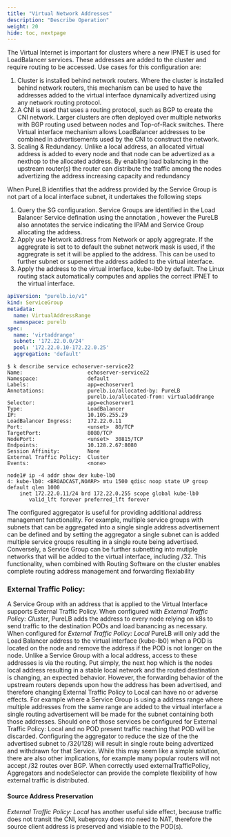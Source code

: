 ```yaml
---
title: "Virtual Network Addresses"
description: "Describe Operation"
weight: 20
hide: toc, nextpage
---
```



The Virtual Internet is important for clusters where a new IPNET is used for LoadBalancer services.  These addresses are added to the cluster and require routing to be accessed.  Use cases for this configuration are:

1. Cluster is installed behind network routers.  Where the cluster is installed behind network routers, this mechanism can be used to have the addresses added to the virtual interface dynamically advertized using any network routing protocol.
2. A CNI is used that uses a routing protocol, such as BGP to create the CNI network.  Larger clusters are often deployed over multiple networks with BGP routing used between nodes and Top-of-Rack switches.  There Virtual interface mechanism allows LoadBalancer addresses to be combined in advertisements used by the CNI to construct the network.
3.  Scaling & Redundancy.  Unlike a local address, an allocated virtual address is added to every node and that node can be advertized as a nexthop to the allocated address.  By enabling load balancing in the upstream router(s) the router can distribute the traffic among the nodes advertizing the address increasing capacity and redundancy

When PureLB identifies that the address provided by the Service Group is not part of a local interface subnet, it undertakes the following steps

1. Query the SG configuration.  Service Groups are identified in the Load Balancer Service defination using the annotation , however the PureLB also annotates the service indicating the IPAM and Service Group allocating the address.
2. Apply use Network address from Network or apply aggregrate.  If the aggregrate is set to to default the subnet network mask is used, if the aggregrate is set it will be applied to the address.  This can be used to further subnet or supernet the address added to the virtual interface.
3.  Apply the address to the virtual interface, kube-lb0 by default.  The Linux routing stack automatically computes and applies the correct IPNET to the virtual interface.


```yaml
apiVersion: "purelb.io/v1"
kind: ServiceGroup
metadata:
  name: VirtualAddressRange
  namespace: purelb 
spec:
  name: 'virtaddrange'
  subnet: '172.22.0.0/24'
  pool: '172.22.0.10-172.22.0.25'
  aggregation: 'default'
```
```plaintext
$ k describe service echoserver-service22
Name:                     echoserver-service22
Namespace:                default
Labels:                   app=echoserver1
Annotations:              purelb.io/allocated-by: PureLB
                          purelb.io/allocated-from: virtualaddrange
Selector:                 app=echoserver1
Type:                     LoadBalancer
IP:                       10.105.255.29
LoadBalancer Ingress:     172.22.0.11
Port:                     <unset>  80/TCP
TargetPort:               8080/TCP
NodePort:                 <unset>  30815/TCP
Endpoints:                10.128.2.67:8080
Session Affinity:         None
External Traffic Policy:  Cluster
Events:                   <none>

node1# ip -4 addr show dev kube-lb0 
4: kube-lb0: <BROADCAST,NOARP> mtu 1500 qdisc noop state UP group default qlen 1000
    inet 172.22.0.11/24 brd 172.22.0.255 scope global kube-lb0
       valid_lft forever preferred_lft forever
```

The configured aggregator is useful for providing additional address management functionality.  For example, multiple  service groups with subnets that can be aggregated into a single single address advertisement can be defined and by setting the aggregator a single subnet can is added multiple service groups resulting in a single route being advertised.  Conversely, a Service Group can be further subnetting into mutiple networks that will be added to the virtual interface, including /32.   This functionality, when combined with Routing Software on the cluster enables complete routing address management and forwarding flexiability


### External Traffic Policy:  
A Service Group with an address that is applied to the Virtual Interface supports External Traffic Policy.  When configured with _External Traffic Policy: Cluster_, PureLB adds the address to every node relying on k8s to send traffic to the destination PODs and load banancing as necessary. When configured for _External Traffic Policy: Local_  PureLB will only add the Load Balancer address to the virtual interface (kube-lb0) when a POD is located on the node and remove the address if the POD is not longer on the node.  Unlike a Service Group with a local address, access to these addresses is via the routing.  Put simply, the next hop which is the nodes local address resulting in a stable local network and the routed destination is changing, an expected behavior.  However, the forwarding behavior of the upstream routers depends upon how the address has been advertised, and therefore changing External Traffic Policy to Local can have no or adverse effects.  For example where a Service Group is using a address range where multiple addresses from the same range are added to the virtual interface a single routing advertisement will be made for the subnet containing both those addresses.  Should one of those services be configured for External Traffic Policy: Local and no POD present traffic reaching that POD will be discarded.  Configuring the aggregator to reduce the size of the the advertised subnet to /32(/128) will result in single route being advertized and withdrawn for that Service.  While this may seem like a simple solution, there are also other implications, for example many popular routers will not accept /32 routes over BGP.  When correctly used externalTrafficPolicy, Aggregators and nodeSelector can provide the complete flexibility of how external traffic is distributed.

#### Source Address Preservation
_External Traffic Policy: Local_ has another useful side effect, because traffic does not transit the CNI, kubeproxy does nto need to NAT, therefore the source client address is preserved and visiable to the POD(s).  


